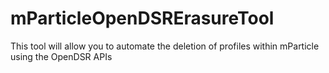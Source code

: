 # mParticleOpenDSRErasureTool
 This tool will allow you to automate the deletion of profiles within mParticle using the OpenDSR APIs
